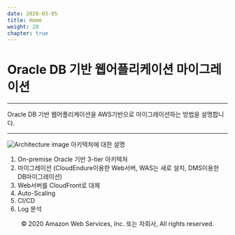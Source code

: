 ```yaml
---
date: 2020-03-05
title: Home
weight: 20
chapter: true
---
```


# Oracle DB 기반 웹어플리케이션 마이그레이션

---

Oracle DB 기반 웹어플리케이션을 AWS기반으로 마이그레이션하는 방법을 설명합니다.

---

![Architecture image](/OracleMigrationHoL/images/architecture.jpg)
아키텍처에 대한 설명
1. On-premise Oracle 기반 3-tier 아키텍처
2. 마이그레이션 (CloudEndure이용한 Web서버, WAS는 새로 설치, DMS이용한 DB마이그레이션)
3. Web서버를 CloudFront로 대체
4. Auto-Scaling
5. CI/CD
6. Log 분석

<p align="center">
© 2020 Amazon Web Services, Inc. 또는 자회사, All rights reserved.
</p>
